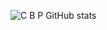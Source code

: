 ![ C B P GitHub stats](https://github-readme-stats.vercel.app/api?username=claudiobar49&show_icons=true&theme=radical)
